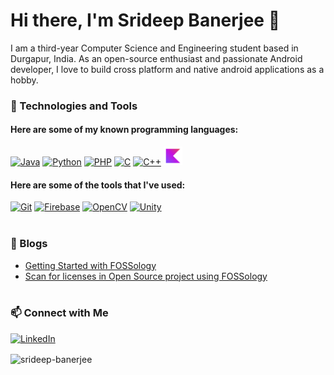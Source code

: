 # Hi there, I'm Srideep Banerjee 👋
I am a third-year Computer Science and Engineering student based in Durgapur, India. As an open-source enthusiast and passionate Android developer, I love to build cross platform and native android applications as a hobby.
### 🔧 Technologies and Tools
#### Here are some of my known programming languages:
<a href="https://www.java.com/" title="Java"><img src="https://github.com/get-icon/geticon/raw/master/icons/java.svg" alt="Java" width="30px" height="30px"></a>
<a href="https://www.python.org/" title="Python"><img src="https://github.com/get-icon/geticon/raw/master/icons/python.svg" alt="Python" width="30px" height="30px"></a>
<a href="https://php.net/" title="PHP"><img src="https://github.com/get-icon/geticon/raw/master/icons/php.svg" alt="PHP" width="30px" height="30px"></a>
<a href="https://en.wikipedia.org/wiki/C_(programming_language)" title="C"><img src="https://github.com/get-icon/geticon/raw/master/icons/c.svg" alt="C" width="30px" height="30px"></a>
<a href="https://isocpp.org/" title="C++"><img src="https://github.com/get-icon/geticon/raw/master/icons/c-plusplus.svg" alt="C++" width="30px" height="30px"></a>
<a href="https://kotlinlang.org/" title="Kotlin"><img src="https://raw.githubusercontent.com/devicons/devicon/master/icons/kotlin/kotlin-original.svg" alt="Kotlin" width="30px" height="30px"></a><br>
#### Here are some of the tools that I've used:
<a href="https://git-scm.com/" title="Git"><img src="https://www.vectorlogo.zone/logos/git-scm/git-scm-icon.svg" alt="Git" width="30px" height="30px"></a>
<a href="https://firebase.google.com/" title="Firebase"><img src="https://www.vectorlogo.zone/logos/firebase/firebase-icon.svg" alt="Firebase" width="30px" height="30px"></a>
<a href="https://opencv.org/" title="OpenCV"><img src="https://www.vectorlogo.zone/logos/opencv/opencv-icon.svg" alt="OpenCV" width="30px" height="30px"></a>
<a href="https://unity.com/" title="Unity"><img src="https://www.vectorlogo.zone/logos/unity3d/unity3d-icon.svg" alt="Unity" width="30px" height="30px"></a>
<br><br>
### 📝 Blogs
* <a href="https://medium.com/@banerjee.srideep/getting-started-with-fossology-a80f506c15fe" terget="Blank">Getting Started with FOSSology</a><br>
* <a href="https://medium.com/@banerjee.srideep/scan-for-licenses-in-open-source-project-using-fossology-2fb667ad1a1" target="Blank">Scan for licenses in Open Source project using FOSSology</a>
<br><br>
### 📫 Connect with Me
<a href="https://www.linkedin.com/in/srideep-banerjee-64b712251" title="LinkedIn"><img src="https://cdn.jsdelivr.net/npm/simple-icons@3.0.1/icons/linkedin.svg" alt="LinkedIn" height="30" width="30" /></a>

<p><img align="center" src="https://github-readme-streak-stats.herokuapp.com/?user=srideep-banerjee&" alt="srideep-banerjee" /></p>
